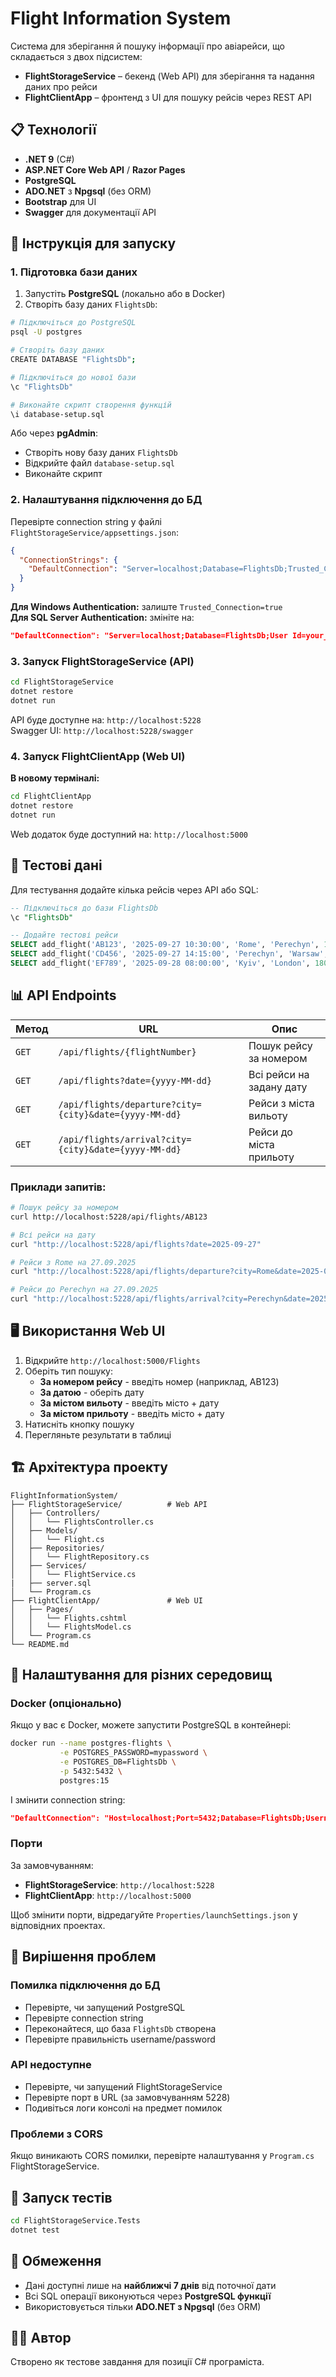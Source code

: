 # Flight Information System

Система для зберігання й пошуку інформації про авіарейси, що складається з двох підсистем:
- **FlightStorageService** – бекенд (Web API) для зберігання та надання даних про рейси
- **FlightClientApp** – фронтенд з UI для пошуку рейсів через REST API

## 📋 Технології

- **.NET 9** (C#)
- **ASP.NET Core Web API** / **Razor Pages**
- **PostgreSQL**
- **ADO.NET** з **Npgsql** (без ORM)
- **Bootstrap** для UI
- **Swagger** для документації API

## 🚀 Інструкція для запуску

### 1. Підготовка бази даних

1. Запустіть **PostgreSQL** (локально або в Docker)
2. Створіть базу даних `FlightsDb`:

```bash
# Підключіться до PostgreSQL
psql -U postgres

# Створіть базу даних
CREATE DATABASE "FlightsDb";

# Підключіться до нової бази
\c "FlightsDb"

# Виконайте скрипт створення функцій
\i database-setup.sql
```

Або через **pgAdmin**:
- Створіть нову базу даних `FlightsDb`
- Відкрийте файл `database-setup.sql`
- Виконайте скрипт

### 2. Налаштування підключення до БД

Перевірте connection string у файлі `FlightStorageService/appsettings.json`:

```json
{
  "ConnectionStrings": {
    "DefaultConnection": "Server=localhost;Database=FlightsDb;Trusted_Connection=true;TrustServerCertificate=true;"
  }
}
```

**Для Windows Authentication:** залиште `Trusted_Connection=true`  
**Для SQL Server Authentication:** змініте на:
```json
"DefaultConnection": "Server=localhost;Database=FlightsDb;User Id=your_username;Password=your_password;TrustServerCertificate=true;"
```

### 3. Запуск FlightStorageService (API)

```bash
cd FlightStorageService
dotnet restore
dotnet run
```

API буде доступне на: `http://localhost:5228`  
Swagger UI: `http://localhost:5228/swagger`

### 4. Запуск FlightClientApp (Web UI)

**В новому терміналі:**

```bash
cd FlightClientApp
dotnet restore
dotnet run
```

Web додаток буде доступний на: `http://localhost:5000`

## 🧪 Тестові дані

Для тестування додайте кілька рейсів через API або SQL:

```sql
-- Підключіться до бази FlightsDb
\c "FlightsDb"

-- Додайте тестові рейси
SELECT add_flight('AB123', '2025-09-27 10:30:00', 'Rome', 'Perechyn', 120);
SELECT add_flight('CD456', '2025-09-27 14:15:00', 'Perechyn', 'Warsaw', 90);
SELECT add_flight('EF789', '2025-09-28 08:00:00', 'Kyiv', 'London', 180);
```

## 📊 API Endpoints

| Метод | URL | Опис |
|-------|-----|------|
| `GET` | `/api/flights/{flightNumber}` | Пошук рейсу за номером |
| `GET` | `/api/flights?date={yyyy-MM-dd}` | Всі рейси на задану дату |
| `GET` | `/api/flights/departure?city={city}&date={yyyy-MM-dd}` | Рейси з міста вильоту |
| `GET` | `/api/flights/arrival?city={city}&date={yyyy-MM-dd}` | Рейси до міста прильоту |

### Приклади запитів:

```bash
# Пошук рейсу за номером
curl http://localhost:5228/api/flights/AB123

# Всі рейси на дату
curl "http://localhost:5228/api/flights?date=2025-09-27"

# Рейси з Rome на 27.09.2025
curl "http://localhost:5228/api/flights/departure?city=Rome&date=2025-09-27"

# Рейси до Perechyn на 27.09.2025
curl "http://localhost:5228/api/flights/arrival?city=Perechyn&date=2025-09-27"
```

## 🖥️ Використання Web UI

1. Відкрийте `http://localhost:5000/Flights`
2. Оберіть тип пошуку:
   - **За номером рейсу** - введіть номер (наприклад, AB123)
   - **За датою** - оберіть дату
   - **За містом вильоту** - введіть місто + дату
   - **За містом прильоту** - введіть місто + дату
3. Натисніть кнопку пошуку
4. Перегляньте результати в таблиці

## 🏗️ Архітектура проекту

```
FlightInformationSystem/
├── FlightStorageService/          # Web API
│   ├── Controllers/
│   │   └── FlightsController.cs
│   ├── Models/
│   │   └── Flight.cs
│   ├── Repositories/
│   │   └── FlightRepository.cs
│   ├── Services/
│   │   └── FlightService.cs
|   ├── server.sql  
│   └── Program.cs
├── FlightClientApp/               # Web UI
│   ├── Pages/
│   │   └── Flights.cshtml
│   │   └── FlightsModel.cs
│   └── Program.cs          
└── README.md
```

## 🔧 Налаштування для різних середовищ

### Docker (опціонально)

Якщо у вас є Docker, можете запустити PostgreSQL в контейнері:

```bash
docker run --name postgres-flights \
           -e POSTGRES_PASSWORD=mypassword \
           -e POSTGRES_DB=FlightsDb \
           -p 5432:5432 \
           postgres:15
```

І змінити connection string:
```json
"DefaultConnection": "Host=localhost;Port=5432;Database=FlightsDb;Username=postgres;Password=mypassword"
```

### Порти

За замовчуванням:
- **FlightStorageService**: `http://localhost:5228`
- **FlightClientApp**: `http://localhost:5000`

Щоб змінити порти, відредагуйте `Properties/launchSettings.json` у відповідних проектах.

## 🐛 Вирішення проблем

### Помилка підключення до БД
- Перевірте, чи запущений PostgreSQL
- Перевірте connection string
- Переконайтеся, що база `FlightsDb` створена
- Перевірте правильність username/password

### API недоступне
- Перевірте, чи запущений FlightStorageService
- Перевірте порт в URL (за замовчуванням 5228)
- Подивіться логи консолі на предмет помилок

### Проблеми з CORS
Якщо виникають CORS помилки, перевірте налаштування у `Program.cs` FlightStorageService.

## 🧪 Запуск тестів

```bash
cd FlightStorageService.Tests
dotnet test
```

## 📝 Обмеження

- Дані доступні лише на **найближчі 7 днів** від поточної дати
- Всі SQL операції виконуються через **PostgreSQL функції**
- Використовується тільки **ADO.NET з Npgsql** (без ORM)

## 👨‍💻 Автор

Створено як тестове завдання для позиції C# програміста.
